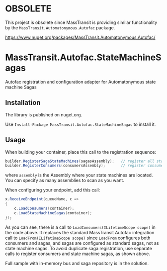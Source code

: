 # OBSOLETE
This project is obsolete since MassTransit is providing similar functionality by the `MassTransit.Automatonymous.Autofac` package.

https://www.nuget.org/packages/MassTransit.Automatonymous.Autofac/

# MassTransit.Autofac.StateMachineSagas
Autofac registration and configuration adapter for Automatonymous state machine Sagas

## Installation

The library is published on nuget.org.

Use `Install-Package MassTransit.Autofac.StateMachineSagas` to install it.

## Usage

When building your container, place this call to the registration sequence:
``` c#
builder.RegisterSagaStateMachines(sagasAssembly); 	// register all state machines
builder.RegisterConsumers(consumersAssembly);		// register consumers (standard MassTransit Autofac integration)
```
where `assembly` is the Assembly where your state machines are located. You can specify as many assemblies to scan as you want.

When configuring your endpoint, add this call:
``` c#
x.ReceiveEndpoint(queueName, c =>
{
    c.LoadConsumers(container);
    c.LoadStateMachineSagas(container);
});
```

As you can see, there is a call to `LoadConsumers(ILifetimeScope scope)` in the code above. It replaces the standard MassTransit Autofac integration call to `LoadFrom(ILifetimeScope scope)` since `LoadFrom` configures both consumers and sagas, and sagas are configured as standard sagas, not as state machine sagas. To avoid duplicate saga registration, use separate calls to register consumers and state machine sagas, as shown above.

Full sample with in-memory bus and saga repository is in the solution.